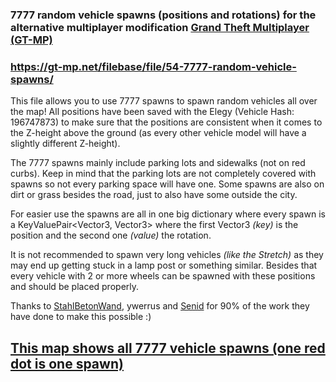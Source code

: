 ### 7777 random vehicle spawns (positions and rotations) for the alternative multiplayer modification [Grand Theft Multiplayer (GT-MP)](https://gt-mp.net/)

### https://gt-mp.net/filebase/file/54-7777-random-vehicle-spawns/


​This file allows you to use 7777 spawns to spawn random vehicles all over the map!
All positions have been saved with the Elegy (Vehicle Hash: 196747873)​​ to make sure that the positions are consistent when it comes to the Z-height above the ground (as every other vehicle model will have a slightly different Z-height).

The 7777 spawns mainly include parking lots and sidewalks (not on red curbs)​.
Keep in mind that the parking lots are not completely covered with spawns so not every parking space will have one.
Some spawns are also on dirt or grass besides the road, just to also have some outside the city.

For easier use the spawns are all in one big dictionary where every spawn is a KeyValuePair<Vector3, Vector3>​ where the first Vector3 *(key)* is the position and the second one *(value)* the rotation.

It is not recommended to spawn very long vehicles *(like the Stretch)* as they may end up getting stuck in a lamp post or something similar.
Besides that every vehicle with 2 or more wheels can be spawned with these positions and should be placed properly.

Thanks to [StahlBetonWand](https://gt-mp.net/user/9306-stahlbetonwand/)​, ywerrus and [Senid​](https://gt-mp.net/user/10145-senid/) for 90% of the work they have done to make this possible :)


## [This map shows all 7777 vehicle spawns (one red dot is one spawn)](spawnmap.png)